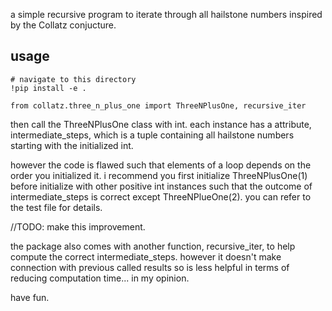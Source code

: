a simple recursive program to iterate through all hailstone numbers inspired by the Collatz conjucture.

## usage

```
# navigate to this directory
!pip install -e .

from collatz.three_n_plus_one import ThreeNPlusOne, recursive_iter

```
then call the ThreeNPlusOne class with int.
each instance has a attribute, intermediate_steps, which is a tuple containing all hailstone numbers starting with the initialized int.

however the code is flawed such that elements of a loop depends on the order you initialized it.  i recommend you first initialize ThreeNPlusOne(1) before initialize with other positive int instances such that the outcome of intermediate_steps is correct except ThreeNPlueOne(2).
you can refer to the test file for details.

//TODO: make this improvement.

the package also comes with another function, recursive_iter, to help compute the correct intermediate_steps.  however it doesn't make connection with previous called results so is less helpful in terms of reducing computation time... in my opinion.

have fun.